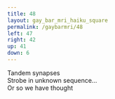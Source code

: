 ```yaml
---
title: 48
layout: gay_bar_mri_haiku_square
permalink: /gaybarmri/48
left: 47
right: 42
up: 41
down: 6
---
```

Tandem synapses  
Strobe in unknown sequence…  
Or so we have thought
